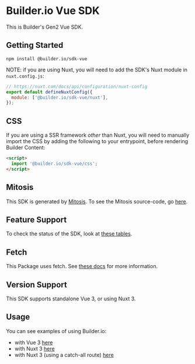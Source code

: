 # Builder.io Vue SDK

This is Builder's Gen2 Vue SDK.

## Getting Started

```
npm install @builder.io/sdk-vue
```

NOTE: if you are using Nuxt, you will need to add the SDK's Nuxt module in `nuxt.config.js`:

```js
// https://nuxt.com/docs/api/configuration/nuxt-config
export default defineNuxtConfig({
  module: ['@builder.io/sdk-vue/nuxt'],
});
```

## CSS

If you are using a SSR framework _other_ than Nuxt, you will need to manually import the CSS by adding the following to your entrypoint, before rendering Builder Content:

```html
<script>
  import '@builder.io/sdk-vue/css';
</script>
```

## Mitosis

This SDK is generated by [Mitosis](https://github.com/BuilderIO/mitosis). To see the Mitosis source-code, go [here](../../).

## Feature Support

To check the status of the SDK, look at [these tables](../../README.md#feature-implementation).

## Fetch

This Package uses fetch. See [these docs](https://github.com/BuilderIO/this-package-uses-fetch/blob/main/README.md) for more information.

## Version Support

This SDK supports standalone Vue 3, or using Nuxt 3.

## Usage

You can see examples of using Builder.io:

- with Vue 3 [here](https://github.com/khulnasoft/articulate/tree/main/examples/vue/vue-3)
- with Nuxt 3 [here](https://github.com/khulnasoft/articulate/tree/main/examples/vue/nuxt-3)
- with Nuxt 3 (using a catch-all route) [here](https://github.com/khulnasoft/articulate/tree/main/examples/vue/nuxt-3-catchall)
